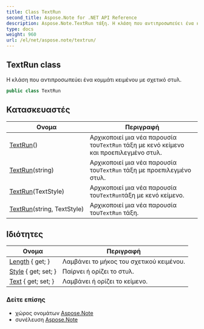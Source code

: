 ```yaml
---
title: Class TextRun
second_title: Aspose.Note for .NET API Reference
description: Aspose.Note.TextRun τάξη. Η κλάση που αντιπροσωπεύει ένα κομμάτι κειμένου με σχετικό στυλ.
type: docs
weight: 960
url: /el/net/aspose.note/textrun/
---
```

## TextRun class

Η κλάση που αντιπροσωπεύει ένα κομμάτι κειμένου με σχετικό στυλ.

```csharp
public class TextRun
```

## Κατασκευαστές

| Ονομα | Περιγραφή |
| --- | --- |
| [TextRun](textrun/#constructor)() | Αρχικοποιεί μια νέα παρουσία του`TextRun` τάξη με κενό κείμενο και προεπιλεγμένο στυλ. |
| [TextRun](textrun/#constructor_2)(string) | Αρχικοποιεί μια νέα παρουσία του`TextRun` τάξη με προεπιλεγμένο στυλ. |
| [TextRun](textrun/#constructor_1)(TextStyle) | Αρχικοποιεί μια νέα παρουσία του`TextRun`τάξη με κενό κείμενο. |
| [TextRun](textrun/#constructor_3)(string, TextStyle) | Αρχικοποιεί μια νέα παρουσία του`TextRun` τάξη. |

## Ιδιότητες

| Ονομα | Περιγραφή |
| --- | --- |
| [Length](../../aspose.note/textrun/length/) { get; } | Λαμβάνει το μήκος του σχετικού κειμένου. |
| [Style](../../aspose.note/textrun/style/) { get; set; } | Παίρνει ή ορίζει το στυλ. |
| [Text](../../aspose.note/textrun/text/) { get; set; } | Λαμβάνει ή ορίζει το κείμενο. |

### Δείτε επίσης

* χώρος ονομάτων [Aspose.Note](../../aspose.note/)
* συνέλευση [Aspose.Note](../../)


